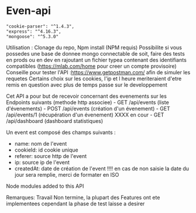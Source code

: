 # Even-api
	
	"cookie-parser": "^1.4.3",
    "express": "^4.16.3",
    "mongoose": "^5.3.0"

Utilisation :
	Clonage du repo,
	Npm install (NPM requis)
	Possibilite si vous possedes une base de donnee mongo connectable de soit, faire des tests en prods ou en dev en rajoutant un fichier typea contenant des identifiants compatibles (https://mlab.com/home pour creer un compte provisoire)
	Conseille pour tester l'API :https://www.getpostman.com/ afin de simuler les requetes
	Certains choix sur les cookies, l'ip et l heure meriteraient d'etre remis en question avec plus de temps passe sur le developpement

 Cet API a pour but de recevoir concernant des evenements sur les Endpoints suivants (methode http associee)
	- GET /api/events (liste d'évenements)
	- POST /api/events (création d'un évenement)
	- GET /api/events/1 (récupération d'un évenement)
	XXXX en cour - GET /api/dashboard (dashboard statistiques)

Un event est composé des champs suivants :
- name: nom de l'event
- cookieId: id cookie unique
- referer: source http de l'event
- ip: source ip de l'event
- createdAt: date de création de l'event !!!! en cas de non saisie la date du jour sera remplie, merci de formater en ISO
   
Node modules added to this API


Remarques: 
Travail Non termine, la plupart des Features ont ete implementees cependant la phase de test laisse a desirer
